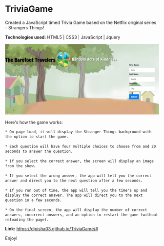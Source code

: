 # TriviaGame

Created a JavaScript timed Trivia Game based on the Netflix original series - Strangers Things!  

<b>Technologies used:</b> HTML5 | CSS3 | JavaScript | Jquery 

![Alt text](https://raw.githubusercontent.com/dipisha03/TheBareFootTravelers/master/assets/images/barefoot.png "trivia")

Here's how the game works:

	* On page load, it will display the Stranger Things background with the option to start the game. 

	* Each question will have four multiple choices to choose from and 20 seconds to answer the question. 

	* If you select the correct answer, the screen will display an image from the show. 

	* If you select the wrong answer, the app will tell you the correct answer and direct you to the next question after a few seconds.  

	* If you run out of time, the app will tell you the time's up and display the correct answer. The app will direct you to the next question in a few seconds. 

	* On the final screen, the app will display the number of correct answers, incorrect answers, and an option to restart the game (without reloading the page).

<b>Link:</b> https://dipisha03.github.io/TriviaGame/#

Enjoy! 